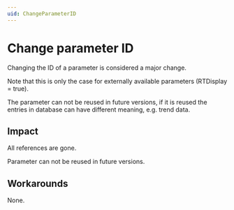 ```yaml
---
uid: ChangeParameterID
---
```


# Change parameter ID

Changing the ID of a parameter is considered a major change.

Note that this is only the case for externally available parameters (RTDisplay = true).

The parameter can not be reused in future versions, if it is reused the entries in database can have different meaning, e.g. trend data.

## Impact

All references are gone.

Parameter can not be reused in future versions.

## Workarounds

None.

